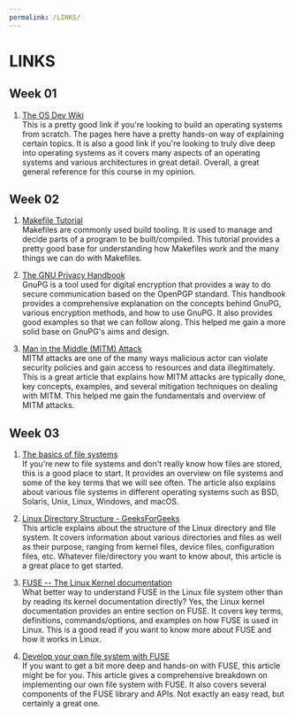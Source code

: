 ```yaml
---
permalink: /LINKS/
---
```


[The OS Dev Wiki]: https://wiki.osdev.org/

[Makefile Tutorial]: https://makefiletutorial.com/
[The GNU Privacy Handbook]: https://www.gnupg.org/gph/en/manual.html
[Man in the Middle (MITM) Attack]: https://www.veracode.com/security/man-middle-attack

[The basics of file systems]: https://www.ufsexplorer.com/articles/file-systems-basics/
[Linux Directory Structure - GeeksForGeeks]: https://www.geeksforgeeks.org/linux-directory-structure/
[FUSE -- The Linux Kernel documentation]: https://www.kernel.org/doc/html/latest/filesystems/fuse.html
[Develop your own file system with FUSE]: https://developer.ibm.com/articles/l-fuse/

# LINKS

## Week 01

1. [The OS Dev Wiki] <br>
This is a pretty good link if you're looking to build an operating systems from scratch. The pages here have a pretty hands-on way of explaining certain topics. It is also a good link if you're looking to truly dive deep into operating systems as it covers many aspects of an operating systems and various architectures in great detail. Overall, a great general reference for this course in my opinion.

## Week 02

1. [Makefile Tutorial] <br>
Makefiles are commonly used build tooling. It is used to manage and decide parts of a program to be built/compiled. This tutorial provides a pretty good base for understanding how Makefiles work and the many things we can do with Makefiles. 

2. [The GNU Privacy Handbook] <br>
GnuPG is a tool used for digital encryption that provides a way to do secure communication based on the OpenPGP standard. This handbook provides a comprehensive explanation on the concepts behind GnuPG, various encryption methods, and how to use GnuPG. It also provides good examples so that we can follow along. This helped me gain a more solid base on GnuPG's aims and design.

3. [Man in the Middle (MITM) Attack] <br>
MITM attacks are one of the many ways malicious actor can violate security policies and gain access to resources and data illegitimately. This is a great article that explains how MITM attacks are typically done, key concepts, examples, and several mitigation techniques on dealing with MITM. This helped me gain the fundamentals and overview of MITM attacks.

## Week 03

1. [The basics of file systems]<br>
If you're new to file systems and don't really know how files are stored, this is a good place to start. It provides an overview on file systems and some of the key terms that we will see often. The article also explains about various file systems in different operating systems such as BSD, Solaris, Unix, Linux, Windows, and macOS.

2. [Linux Directory Structure - GeeksForGeeks]<br>
This article explains about the structure of the Linux directory and file system. It covers information about various directories and files as well as their purpose, ranging from kernel files, device files, configuration files, etc. Whatever file/directory you want to know about, this article is a great place to get started.

3. [FUSE -- The Linux Kernel documentation]<br>
What better way to understand FUSE in the Linux file system other than by reading its kernel documentation directly? Yes, the Linux kernel documentation provides an entire section on FUSE. It covers key terms, definitions, commands/options, and examples on how FUSE is used in Linux. This is a good read if you want to know more about FUSE and how it works in Linux.

4. [Develop your own file system with FUSE]<br>
If you want to get a bit more deep and hands-on with FUSE, this article might be for you. This article gives a comprehensive breakdown on implementing our own file system with FUSE. It also covers several components of the FUSE library and APIs. Not exactly an easy read, but certainly a great one.

